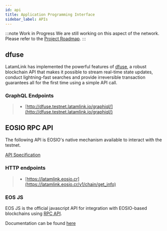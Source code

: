 ```yaml
---
id: api
title: Application Programming Interface
sidebar_label: APIs
---
```


:::note Work in Progress
We are still working on this aspect of the network. Please refer to the [Project Roadmap](./roadmap.md).
:::

## dfuse 	 

LatamLink has implemented the powerful features of [dfuse](https://www.dfuse.io/en), a robust blockchain API that makes it possible to stream real-time state updates, conduct lightning-fast searches and provide irreversible transaction guarantees all for the first time using a simple API call.

### GraphQL Endpoints


>  - [http://dfuse.testnet.latamlink.io/graphiql/](http://dfuse.testnet.latamlink.io/graphiql/)


## EOSIO RPC API 

The following API is EOSIO's native mechanism available to interact with the testnet.

[API Specification](https://developers.eos.io/manuals/eos/latest/nodeos/plugins/chain_api_plugin/api-reference/index)


### HTTP endpoints

> - [https://latamlink.eosio.cr](https://latamlink.eosio.cr/v1/chain/get_info)


### EOS JS

EOS JS is the official javascript API for integration with EOSIO-based blockchains using [RPC API](https://developers.eos.io/eosio-nodeos/reference).

Documentation can be found [here](https://eosio.github.io/eosjs)